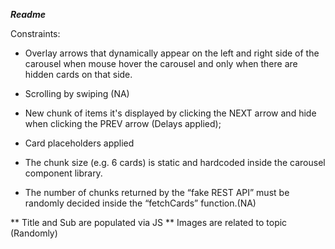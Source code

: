 ***Readme***

Constraints:

- Overlay arrows that dynamically appear on the left and right side of the carousel when mouse hover the carousel and only when there are hidden cards on that side.

- Scrolling by swiping (NA)

- New chunk of items it's displayed by clicking the NEXT arrow and hide when clicking the PREV arrow
  (Delays applied);

- Card placeholders applied

- The chunk size (e.g. 6 cards) is static and hardcoded inside the carousel component library.

- The number of chunks returned by the “fake REST API” must be randomly decided inside the “fetchCards” function.(NA)

** Title and Sub are populated via JS
** Images are related to topic (Randomly)
